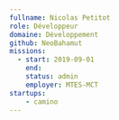 ```yaml
---
fullname: Nicolas Petitot
role: Développeur
domaine: Développement
github: NeoBahamut
missions: 
  - start: 2019-09-01
    end: 
    status: admin
    employer: MTES-MCT
startups: 
    - camino 
---
```

